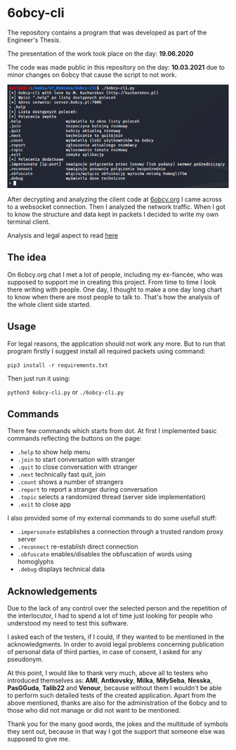 # 6obcy-cli
The repository contains a program that was developed as part of the Engineer's Thesis.

The presentation of the work took place on the day: **19.06.2020**

The code was made public in this repository on the day: **10.03.2021** due to minor changes on 6obcy that cause the script to not work.

<p align="center">
<img src="https://github.com/Kucharskov/6obcy-cli/blob/master/images/interface.png?raw=true"><br>
</p>

After decrypting and analyzing the client code at [6obcy.org](https://6obcy.org/) I came across to a websocket connection. Then I analyzed the network traffic. When I got to know the structure and data kept in packets I decided to write my own terminal client.

Analysis and legal aspect to read [here](https://github.com/Kucharskov/6obcy-cli/blob/master/ANALYZE.md)

## The idea
On 6obcy.org chat I met a lot of people, including my ex-fiancée, who was supposed to support me in creating this project. From time to time I look there writing with people. One day, I thought to make a one day long chart to know when there are most people to talk to.
That's how the analysis of the whole client side started.

## Usage
For legal reasons, the application should not work any more. But to run that program firstly I suggest install all required packets using command:

``pip3 install -r requirements.txt``

Then just run it using:

``python3 6obcy-cli.py`` or ``./6obcy-cli.py``

## Commands
There few commands which starts from dot. At first I implemented basic commands reflecting the buttons on the page:
- ``.help`` to show help menu
- ``.join`` to start conversation with stranger
- ``.quit`` to close conversation with stranger
- ``.next`` technically fast quit, join
- ``.count`` shows a number of strangers
- ``.report`` to report a stranger during conversation
- ``.topic`` selects a randomized thread (server side implementation)
- ``.exit`` to close app

I also provided some of my external commands to do some usefull stuff:
- ``.impersonate`` establishes a connection through a trusted random proxy server
- ``.reconnect`` re-establish direct connection
- ``.obfuscate`` enables/disables the obfuscation of words using homoglyphs
- ``.debug`` displays technical data

## Acknowledgements
Due to the lack of any control over the selected person and the repetition of the interlocutor, I had to spend a lot of time just looking for people who understood my need to test this software.

I asked each of the testers, if I could, if they wanted to be mentioned in the acknowledgments. In order to avoid legal problems concerning publication of personal data of third parties, in case of consent, I asked for any pseudonym.

At this point, I would like to thank very much, above all to testers who introduced themselves as: **AMI**, **Antkovsky**, **Milka**, **MiłySeba**, **Nesska**, **PasGGuda**, **Talib22** and **Venour**, because without them I wouldn't be able to perform such detailed tests of the created application. Apart from the above mentioned, thanks are also for the administration of the 6obcy and to those who did not manage or did not want to be mentioned.

Thank you for the many good words, the jokes and the multitude of symbols they sent out, because in that way I got the support that someone else was supposed to give me.